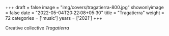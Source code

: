+++
draft = false
image = "img/covers/tragatierra-800.jpg"
showonlyimage = false
date = "2022-05-04T20:22:08+05:30"
title = "Tragatierra"
weight = 72
categories = ['music']
years = ['2021']
+++

Creative collective _Tragatierra_
<!--more-->

